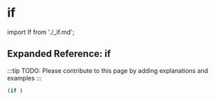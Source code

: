 # if

import If from './_if.md';

<If />

## Expanded Reference: if

:::tip
TODO: Please contribute to this page by adding explanations and examples
:::

```lisp
(if )
```
